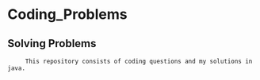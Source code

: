 # Coding_Problems
 ## Solving Problems 
         This repository consists of coding questions and my solutions in java.